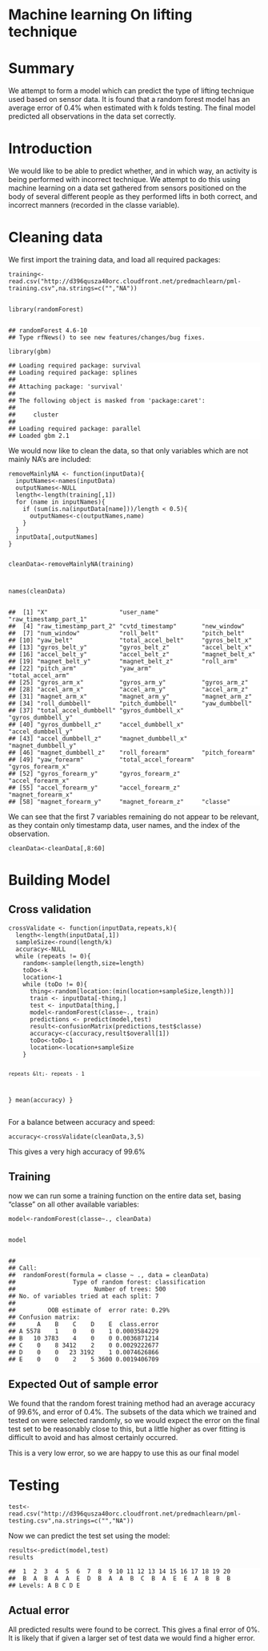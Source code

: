 <!DOCTYPE html>

<html xmlns="http://www.w3.org/1999/xhtml">

<head>

<meta charset="utf-8">
<meta http-equiv="Content-Type" content="text/html; charset=utf-8" />
<meta name="generator" content="pandoc" />



<title>Machine learning On lifting technique</title>

<style type="text/css">
  pre:not([class]) {
    background-color: white;
  }
</style>
<script type="text/javascript">
if (window.hljs && document.readyState && document.readyState === "complete") {
   window.setTimeout(function() {
      hljs.initHighlighting();
   }, 0);
}
</script>



</head>

<body>

<style type="text/css">
.main-container {
  max-width: 940px;
  margin-left: auto;
  margin-right: auto;
}
</style>
<div class="container-fluid main-container">


<div id="header">
<h1 class="title">Machine learning On lifting technique</h1>
</div>


<div id="summary" class="section level1">
<h1>Summary</h1>
<p>We attempt to form a model which can predict the type of lifting technique used based on sensor data. It is found that a random forest model has an average error of 0.4% when estimated with k folds testing. The final model predicted all observations in the data set correctly.</p>
</div>
<div id="introduction" class="section level1">
<h1>Introduction</h1>
<p>We would like to be able to predict whether, and in which way, an activity is being performed with incorrect technique. We attempt to do this using machine learning on a data set gathered from sensors positioned on the body of several different people as they performed lifts in both correct, and incorrect manners (recorded in the classe variable).</p>
</div>
<div id="cleaning-data" class="section level1">
<h1>Cleaning data</h1>
<p>We first import the training data, and load all required packages:</p>
<pre class="r"><code>training&lt;-read.csv(&quot;http://d396qusza40orc.cloudfront.net/predmachlearn/pml-training.csv&quot;,na.strings=c(&quot;&quot;,&quot;NA&quot;))

library(randomForest)</code></pre>
<pre><code>## randomForest 4.6-10
## Type rfNews() to see new features/changes/bug fixes.</code></pre>
<pre class="r"><code>library(gbm)</code></pre>
<pre><code>## Loading required package: survival
## Loading required package: splines
## 
## Attaching package: 'survival'
## 
## The following object is masked from 'package:caret':
## 
##     cluster
## 
## Loading required package: parallel
## Loaded gbm 2.1</code></pre>
<p>We would now like to clean the data, so that only variables which are not mainly NA’s are included:</p>
<pre class="r"><code>removeMainlyNA &lt;- function(inputData){
  inputNames&lt;-names(inputData)
  outputNames&lt;-NULL
  length&lt;-length(training[,1])
  for (name in inputNames){
    if (sum(is.na(inputData[name]))/length &lt; 0.5){
      outputNames&lt;-c(outputNames,name)
    }
  }
  inputData[,outputNames]
}

cleanData&lt;-removeMainlyNA(training)

names(cleanData)</code></pre>
<pre><code>##  [1] &quot;X&quot;                    &quot;user_name&quot;            &quot;raw_timestamp_part_1&quot;
##  [4] &quot;raw_timestamp_part_2&quot; &quot;cvtd_timestamp&quot;       &quot;new_window&quot;          
##  [7] &quot;num_window&quot;           &quot;roll_belt&quot;            &quot;pitch_belt&quot;          
## [10] &quot;yaw_belt&quot;             &quot;total_accel_belt&quot;     &quot;gyros_belt_x&quot;        
## [13] &quot;gyros_belt_y&quot;         &quot;gyros_belt_z&quot;         &quot;accel_belt_x&quot;        
## [16] &quot;accel_belt_y&quot;         &quot;accel_belt_z&quot;         &quot;magnet_belt_x&quot;       
## [19] &quot;magnet_belt_y&quot;        &quot;magnet_belt_z&quot;        &quot;roll_arm&quot;            
## [22] &quot;pitch_arm&quot;            &quot;yaw_arm&quot;              &quot;total_accel_arm&quot;     
## [25] &quot;gyros_arm_x&quot;          &quot;gyros_arm_y&quot;          &quot;gyros_arm_z&quot;         
## [28] &quot;accel_arm_x&quot;          &quot;accel_arm_y&quot;          &quot;accel_arm_z&quot;         
## [31] &quot;magnet_arm_x&quot;         &quot;magnet_arm_y&quot;         &quot;magnet_arm_z&quot;        
## [34] &quot;roll_dumbbell&quot;        &quot;pitch_dumbbell&quot;       &quot;yaw_dumbbell&quot;        
## [37] &quot;total_accel_dumbbell&quot; &quot;gyros_dumbbell_x&quot;     &quot;gyros_dumbbell_y&quot;    
## [40] &quot;gyros_dumbbell_z&quot;     &quot;accel_dumbbell_x&quot;     &quot;accel_dumbbell_y&quot;    
## [43] &quot;accel_dumbbell_z&quot;     &quot;magnet_dumbbell_x&quot;    &quot;magnet_dumbbell_y&quot;   
## [46] &quot;magnet_dumbbell_z&quot;    &quot;roll_forearm&quot;         &quot;pitch_forearm&quot;       
## [49] &quot;yaw_forearm&quot;          &quot;total_accel_forearm&quot;  &quot;gyros_forearm_x&quot;     
## [52] &quot;gyros_forearm_y&quot;      &quot;gyros_forearm_z&quot;      &quot;accel_forearm_x&quot;     
## [55] &quot;accel_forearm_y&quot;      &quot;accel_forearm_z&quot;      &quot;magnet_forearm_x&quot;    
## [58] &quot;magnet_forearm_y&quot;     &quot;magnet_forearm_z&quot;     &quot;classe&quot;</code></pre>
<p>We can see that the first 7 variables remaining do not appear to be relevant, as they contain only timestamp data, user names, and the index of the observation.</p>
<pre class="r"><code>cleanData&lt;-cleanData[,8:60]</code></pre>
</div>
<div id="building-model" class="section level1">
<h1>Building Model</h1>
<div id="cross-validation" class="section level2">
<h2>Cross validation</h2>
<pre class="r"><code>crossValidate &lt;- function(inputData,repeats,k){
  length&lt;-length(inputData[,1])
  sampleSize&lt;-round(length/k)
  accuracy&lt;-NULL
  while (repeats != 0){
    random&lt;-sample(length,size=length)
    toDo&lt;-k
    location&lt;-1
    while (toDo != 0){
      thing&lt;-random[location:(min(location+sampleSize,length))]
      train &lt;- inputData[-thing,]
      test &lt;- inputData[thing,]
      model&lt;-randomForest(classe~., train)
      predictions &lt;- predict(model,test)
      result&lt;-confusionMatrix(predictions,test$classe)
      accuracy&lt;-c(accuracy,result$overall[1])
      toDo&lt;-toDo-1
      location&lt;-location+sampleSize
    }
    
    repeats &lt;- repeats - 1
  }
  mean(accuracy)
}</code></pre>
<p>For a balance between accuracy and speed:</p>
<pre class="r"><code>accuracy&lt;-crossValidate(cleanData,3,5)</code></pre>
<p>This gives a very high accuracy of 99.6%</p>
</div>
<div id="training" class="section level2">
<h2>Training</h2>
<p>now we can run some a training function on the entire data set, basing “classe” on all other available variables:</p>
<pre class="r"><code>model&lt;-randomForest(classe~., cleanData)

model</code></pre>
<pre><code>## 
## Call:
##  randomForest(formula = classe ~ ., data = cleanData) 
##                Type of random forest: classification
##                      Number of trees: 500
## No. of variables tried at each split: 7
## 
##         OOB estimate of  error rate: 0.29%
## Confusion matrix:
##      A    B    C    D    E  class.error
## A 5578    1    0    0    1 0.0003584229
## B   10 3783    4    0    0 0.0036871214
## C    0    8 3412    2    0 0.0029222677
## D    0    0   23 3192    1 0.0074626866
## E    0    0    2    5 3600 0.0019406709</code></pre>
</div>
<div id="expected-out-of-sample-error" class="section level2">
<h2>Expected Out of sample error</h2>
<p>We found that the random forest training method had an average accuracy of 99.6%, and error of 0.4%. The subsets of the data which we trained and tested on were selected randomly, so we would expect the error on the final test set to be reasonably close to this, but a little higher as over fitting is difficult to avoid and has almost certainly occurred.</p>
<p>This is a very low error, so we are happy to use this as our final model</p>
</div>
</div>
<div id="testing" class="section level1">
<h1>Testing</h1>
<pre class="r"><code>test&lt;-read.csv(&quot;http://d396qusza40orc.cloudfront.net/predmachlearn/pml-testing.csv&quot;,na.strings=c(&quot;&quot;,&quot;NA&quot;))</code></pre>
<p>Now we can predict the test set using the model:</p>
<pre class="r"><code>results&lt;-predict(model,test)
results</code></pre>
<pre><code>##  1  2  3  4  5  6  7  8  9 10 11 12 13 14 15 16 17 18 19 20 
##  B  A  B  A  A  E  D  B  A  A  B  C  B  A  E  E  A  B  B  B 
## Levels: A B C D E</code></pre>
<div id="actual-error" class="section level2">
<h2>Actual error</h2>
<p>All predicted results were found to be correct. This gives a final error of 0%. It is likely that if given a larger set of test data we would find a higher error.</p>
</div>
</div>


</div>

<script>

// add bootstrap table styles to pandoc tables
$(document).ready(function () {
  $('tr.header').parent('thead').parent('table').addClass('table table-condensed');
});

</script>

<!-- dynamically load mathjax for compatibility with self-contained -->
<script>
  (function () {
    var script = document.createElement("script");
    script.type = "text/javascript";
    script.src  = "https://cdn.mathjax.org/mathjax/latest/MathJax.js?config=TeX-AMS-MML_HTMLorMML";
    document.getElementsByTagName("head")[0].appendChild(script);
  })();
</script>

</body>
</html>
